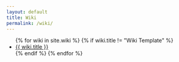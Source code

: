 ```yaml
---
layout: default
title: Wiki
permalink: /wiki/
---
```


<ul class="listing">
{% for wiki in site.wiki %}
{% if wiki.title != "Wiki Template" %}
<li class="listing-item"><a href="{{ site.baseurl }}{{ wiki.url }}">{{ wiki.title }}</a></li>
{% endif %}
{% endfor %}
</ul>
